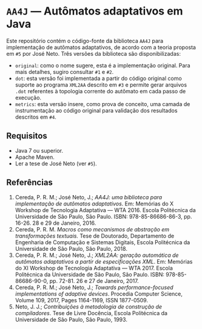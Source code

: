 # `AA4J` — Autômatos adaptativos em Java

Este repositório contém o código-fonte da biblioteca `AA4J` para implementação de autômatos adaptativos, de acordo com a teoria proposta em `#5` por José Neto. Três versões da biblioteca são disponibilizadas:

- `original`: como o nome sugere, esta é a implementação original. Para mais detalhes, sugiro consultar `#1` e `#2`.
- `dot`: esta versão foi implementada a partir do código original como suporte ao programa `XML2AA` descrito em `#3` e permite gerar arquivos `.dot` referentes à topologia corrente do autômato em cada passo de execução.
- `metrics`: esta versão insere, como prova de conceito, uma camada de instrumentação ao código original para validação dos resultados descritos em `#4`.

## Requisitos

- Java 7 ou superior.
- Apache Maven.
- Ler a tese de José Neto (ver `#5`).

## Referências

1. Cereda, P. R. M.; José Neto, J.; *AA4J: uma biblioteca para implementação de autômatos adaptativos*. Em: Memórias do X Workshop de Tecnologia Adaptativa — WTA 2016. Escola Politécnica da Universidade de São Paulo, São Paulo. ISBN: 978-85-86686-86-3, pp. 16-26. 28 e 29 de Janeiro, 2016.
2. Cereda, P. R. M. *Macros como mecanismos de abstração em transformações textuais.* Tese de Doutorado, Departamento de Engenharia de Computação e Sistemas Digitais, Escola Politécnica da Universidade de São Paulo, São Paulo, 2018.
3. Cereda, P. R. M.; José Neto, J.; *XML2AA: geração automática de autômatos adaptativos a partir de especificações XML*. Em: Memórias do XI Workshop de Tecnologia Adaptativa — WTA 2017. Escola Politécnica da Universidade de São Paulo, São Paulo. ISBN: 978-85-86686-90-0, pp. 72-81. 26 e 27 de Janeiro, 2017.
4. Cereda, P. R. M.; José Neto, J.; *Towards performance-focused implementations of adaptive devices*. Procedia Computer Science, Volume 109, 2017, Pages 1164-1169, ISSN 1877-0509.
5. Neto, J. J.; *Contribuições à metodologia de construção de compiladores*. Tese de Livre Docência, Escola Politécnica da Universidade de São Paulo, São Paulo, 1993.
